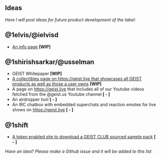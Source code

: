 ## Ideas

_Here I will post ideas for future product development of the label:_

## @1elvis/@ielvisd

- [An info page](https://github.com/GEIST-US/Label-Ideation/issues/8) **[WIP]**

## @1shirishsarkar/@usselman

- GEIST Whitepaper **[WIP]**
- [A collectibles page on https://geist.live that showcases all GEIST products as well as those a user owns](https://github.com/GEIST-US/Label-Ideation/issues/6) **[WIP]**
- A page on https://geist.live that includes all of our Youtube videos fetched from the @geist.us Youtube channel **[ - ]**
- An airdropper tool **[ - ]**
- An IRC chatbox with embedded superchats and reaction emotes for live shows on https://geist.live **[ - ]**

## @1shift

- [A token enabled site to download a GEIST CLUB sourced sample pack](https://github.com/GEIST-US/Label-Ideation/issues/12) **[ - ]**

_Have an idea? Please make a Github issue and it will be added to this list_
